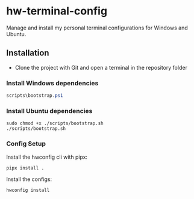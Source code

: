 # hw-terminal-config

Manage and install my personal terminal configurations for Windows and Ubuntu.

## Installation

- Clone the project with Git and open a terminal in the repository folder

### Install Windows dependencies

```PowerShell
scripts\bootstrap.ps1
```

### Install Ubuntu dependencies

```shell
sudo chmod +x ./scripts/bootstrap.sh
./scripts/bootstrap.sh
```

### Config Setup

Install the hwconfig cli with pipx:

```shell
pipx install .
```

Install the configs:

```shell
hwconfig install
```
